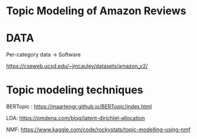 # Topic Modeling of Amazon Reviews 

# DATA 
Per-category data -> Software

https://cseweb.ucsd.edu/~jmcauley/datasets/amazon_v2/

# Topic modeling techniques


BERTopic : https://maartengr.github.io/BERTopic/index.html

LDA: https://omdena.com/blog/latent-dirichlet-allocation

NMF: https://www.kaggle.com/code/rockystats/topic-modelling-using-nmf


